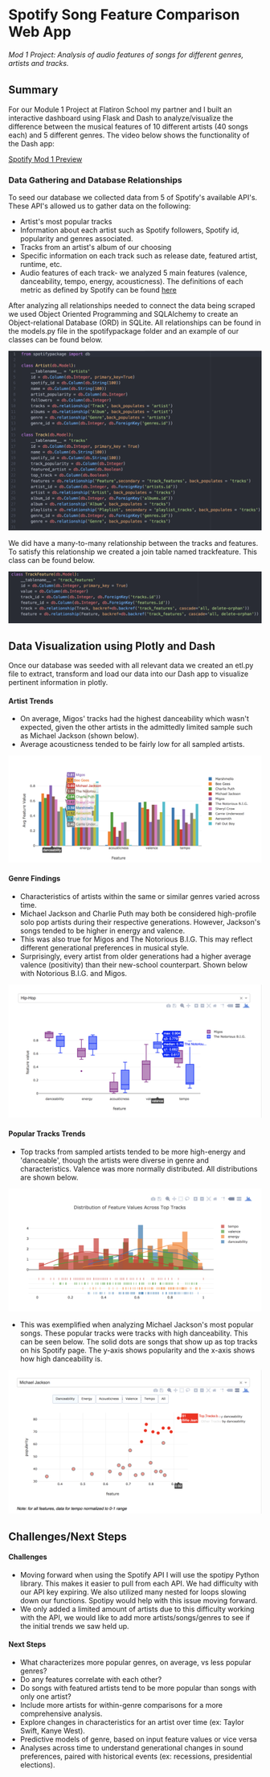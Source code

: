 # Spotify Song Feature Comparison Web App
###### Mod 1 Project: Analysis of audio features of songs for different genres, artists and tracks.

## Summary
For our Module 1 Project at Flatiron School my partner and I built an interactive dashboard using Flask and Dash to analyze/visualize the difference between the musical features of 10 different artists (40 songs each) and 5 different genres. The video below shows the functionality of the Dash app:

[Spotify Mod 1 Preview](https://www.youtube.com/watch?v=js15D7HlTRw)


### Data Gathering and Database Relationships

To seed our database we collected data from 5 of Spotify's available API's. These API's allowed us to gather data on the following:
  + Artist's most popular tracks
  + Information about each artist such as Spotify followers, Spotify id, popularity and genres associated.
  + Tracks from an artist's album of our choosing
  + Specific information on each track such as release date, featured artist, runtime, etc.
  + Audio features of each track- we analyzed 5 main features (valence, danceability, tempo, energy, acousticness). The definitions of each metric as defined by Spotify can be found [here](https://developer.spotify.com/documentation/web-api/reference/tracks/get-audio-features/)

After analyzing all relationships needed to connect the data being scraped we used Object Oriented Programming and SQLAlchemy to create an Object-relational Database (ORD) in SQLite. All relationships can be found in the models.py file in the spotifypackage folder and an example of our classes can be found below.

![alt text](https://github.com/mrethana/spotify_mod_1/blob/master/Screenshots/ORD.png?raw=True)

We did have a many-to-many relationship between the tracks and features. To satisfy this relationship we created a join table named trackfeature. This class can be found below.

![alt text](https://github.com/mrethana/spotify_mod_1/blob/master/Screenshots/manytomany.png?raw=True)


## Data Visualization using Plotly and Dash

Once our database was seeded with all relevant data we created an etl.py file to extract, transform and load our data into our Dash app to visualize pertinent information in plotly.

#### Artist Trends
+ On average, Migos' tracks had the highest danceability which wasn't expected, given the other artists in the admittedly limited sample such as Michael Jackson (shown below).
+ Average acousticness tended to be fairly low for all sampled artists.

![alt text](https://github.com/mrethana/spotify_mod_1/blob/master/Screenshots/all_features.png?raw=True)


#### Genre Findings
+ Characteristics of artists within the same or similar genres varied across time.
+ Michael Jackson and Charlie Puth may both be considered high-profile solo pop artists during their respective generations. However, Jackson's songs tended to be higher in energy and valence.
+ This was also true for Migos and The Notorious B.I.G.
This may reflect different generational preferences in musical style.
+ Surprisingly, every artist from older generations had a higher average valence (positivity) than their new-school counterpart. Shown below with Notorious B.I.G. and Migos.


 ![alt text](https://github.com/mrethana/spotify_mod_1/blob/master/Screenshots/genres.png?raw=True)

#### Popular Tracks Trends
+ Top tracks from sampled artists tended to be more high-energy and 'danceable', though the artists were diverse in genre and characteristics. Valence was more normally distributed. All distributions are shown below.


 ![alt text](https://github.com/mrethana/spotify_mod_1/blob/master/Screenshots/popular.png?raw=True)


 + This was exemplified when analyzing Michael Jackson's most popular songs. These popular tracks were tracks with high danceability. This can be seen below. The solid dots are songs that show up as top tracks on his Spotify page. The y-axis shows popularity and the x-axis shows how high danceability is.


  ![alt text](https://github.com/mrethana/spotify_mod_1/blob/master/Screenshots/tracks.png?raw=True)


## Challenges/Next Steps

#### Challenges
+ Moving forward when using the Spotify API I will use the spotipy Python library. This makes it easier to pull from each API. We had difficulty with our API key expiring. We also utilized many nested for loops slowing down our functions. Spotipy would help with this issue moving forward.
+ We only added a limited amount of artists due to this difficulty working with the API, we would like to add more artists/songs/genres to see if the initial trends we saw held up.


#### Next Steps
+ What characterizes more popular genres, on average, vs less popular genres?
+ Do any features correlate with each other?
+ Do songs with featured artists tend to be more popular than songs with only one artist?
+ Include more artists for within-genre comparisons for a more comprehensive analysis.
+ Explore changes in characteristics for an artist over time (ex: Taylor Swift, Kanye West).
+ Predictive models of genre, based on input feature values or vice versa
+ Analyses across time to understand generational changes in sound preferences, paired with historical events (ex: recessions, presidential elections).
